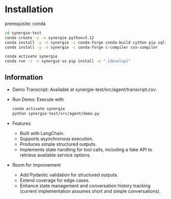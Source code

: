 # Installation

prerequisite: conda

```bash
cd synergie-test
conda create -y -n synergie python=3.12
conda install -y -n synergie -c conda-forge conda-build cython pip sqlite uv poetry
conda install -y -n synergie -c conda-forge c-compiler cxx-compiler

conda activate synergie
conda run -v -n synergie uv pip install -e ".[develop]"
```

## Information

- Demo Transcript: Available at synergie-test/src/agent/transcript.csv.
- Run Demo: Execute with

  ```bash
  conda activate synergie
  python synergie-test/src/agent/demo.py
  ```

- Features
  - Built with LangChain.
  - Supports asynchronous execution.
  - Produces simple structured outputs.
  - Implements state handling for tool calls, including a fake API to retrieve available service options.

- Room for Improvement
  - Add Pydantic validation for structured outputs.
  - Extend coverage for edge cases.
  - Enhance state management and conversation history tracking (current implementation assumes short and simple conversations).
